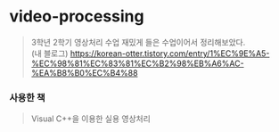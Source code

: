 # video-processing
> 3학년 2학기 영상처리 수업 
> 재밌게 들은 수업이어서 정리해보았다.   
> (내 블로그) https://korean-otter.tistory.com/entry/1%EC%9E%A5-%EC%98%81%EC%83%81%EC%B2%98%EB%A6%AC-%EA%B8%B0%EC%B4%88
   
   
   
   
### 사용한 책
> Visual C++을 이용한 실용 영상처리   
   
   
 
